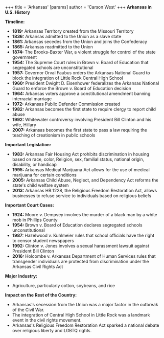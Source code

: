 +++
 title = 'Arkansas'
[params]
	author = 'Carson West'
+++
**Arkansas in U.S. History**

**Timeline:**

* **1819:** Arkansas Territory created from the Missouri Territory
* **1836:** Arkansas admitted to the Union as a slave state
* **1861:** Arkansas secedes from the Union and joins the Confederacy
* **1865:** Arkansas readmitted to the Union
* **1874:** The Brooks-Baxter War, a violent struggle for control of the state government
* **1954:** The Supreme Court rules in Brown v. Board of Education that segregated schools are unconstitutional
* **1957:** Governor Orval Faubus orders the Arkansas National Guard to block the integration of Little Rock Central High School
* **1960:** President Dwight D. Eisenhower federalizes the Arkansas National Guard to enforce the Brown v. Board of Education decision
* **1964:** Arkansas voters approve a constitutional amendment banning interracial marriage
* **1972:** Arkansas Public Defender Commission created
* **1982:** Arkansas becomes the first state to require clergy to report child abuse
* **1992:** Whitewater controversy involving President Bill Clinton and his wife, Hillary
* **2007:** Arkansas becomes the first state to pass a law requiring the teaching of creationism in public schools

**Important Legislation:**

* **1983:** Arkansas Fair Housing Act prohibits discrimination in housing based on race, color, Religion, sex, familial status, national origin, disability, or handicap
* **1995:** Arkansas Medical Marijuana Act allows for the use of medical marijuana for certain conditions
* **2005:** Arkansas Child Abuse, Neglect, and Dependency Act reforms the state's child welfare system
* **2013:** Arkansas HB 1228, the Religious Freedom Restoration Act, allows businesses to refuse service to individuals based on religious beliefs

**Important Court Cases:**

* **1924:** Moore v. Dempsey involves the murder of a black man by a white mob in Phillips County
* **1954:** Brown v. Board of Education declares segregated schools unconstitutional
* **1987:** Hazelwood v. Kuhlmeier rules that school officials have the right to censor student newspapers
* **1992:** Clinton v. Jones involves a sexual harassment lawsuit against President Bill Clinton
* **2016:** Holcombe v. Arkansas Department of Human Services rules that transgender individuals are protected from discrimination under the Arkansas Civil Rights Act

**Major Industry:**

* Agriculture, particularly cotton, soybeans, and rice

**Impact on the Rest of the Country:**

* Arkansas's secession from the Union was a major factor in the outbreak of the Civil War.
* The integration of Central High School in Little Rock was a landmark event in the civil rights movement.
* Arkansas's Religious Freedom Restoration Act sparked a national debate over religious liberty and LGBTQ rights.